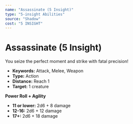 ```yaml
---
name: "Assassinate (5 Insight)"
type: "5-insight Abilities"
source: "Shadow"
cost: "5 INSIGHT"
---
```


# Assassinate (5 Insight)

You seize the perfect moment and strike with fatal precision!

- **Keywords:** Attack, Melee, Weapon
- **Type:** Action
- **Distance:** Reach 1
- **Target:** 1 creature

**Power Roll + Agility**

- **11 or lower:** 2d6 + 8 damage
- **12-16:** 2d6 + 12 damage
- **17+:** 2d6 + 18 damage
